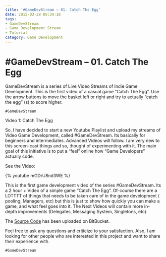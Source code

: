 ```yaml
---
title: '#GameDevStream – 01. Catch The Egg'
date: 2015-03-28 00:34:18
tags:
- GameDevStream
- Game Development Stream
- Tutorial
category: Game Development
---
```


# \#GameDevStream – 01. Catch The Egg

GameDevStream is a series of Live Video Streams of Indie Game Development. This is the first video of a casual game “Catch The Egg”. Use the arrow buttons to move the basket left or right and try to actually “catch the egg” (s) to score higher.

`#GameDevStream`

Video 1: Catch The Egg

So, I have decided to start a new Youtube Playlist and upload my streams of Video Game Development, called #GameDevStream. Its basically for beginners and intermediates. Advanced Videos will follow. I am very new to this screen-cast things and so, thought of experimenting with it. The main goal of this initiative is to put a “feel” online how “Game Developers” actually code.

See the Video:


{% youtube mGDrU8nd3WE %}


This is the first game development video of the series #GameDevStream. Its a 2 hour + Video of a simple game “Catch The Egg”. Of-course there are a LOTTTT of things that needs to be taken care of in the game development ( pooling, Managers, etc) but this is just to show how quickly you can make a game, and what feel goes into it. The Next Videos will contain more in-depth improvements (Delegates, Messaging System, Singletons, etc).

The [Source Code](https://bitbucket.org/skipbits/catchtheegg/) has been uploaded on BitBucket.

Feel free to ask any questions and criticize to your satisfaction. Also, I am looking for other people who are interested in this project and want to share their experience with.

`#GameDevStream`